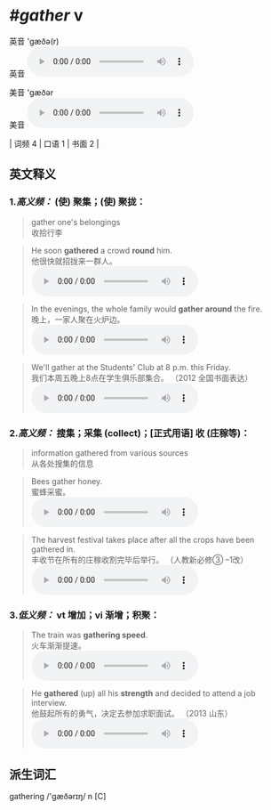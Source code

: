 # ***\#gather*** v
英音 'ɡæðə(r)  
英音
<audio src="./media/gather-B.aac" controls="controls"></audio>

美音 'ɡæðər  
美音
<audio src="./media/gather.aac" controls="controls"></audio>



| 词频 4 | 口语 1 | 书面 2 |  

英文释义
---
### 1.*高义频：* **(使) 聚集；(使) 聚拢：**  

 > gather one's belongings  
 > 收拾行李    

 > He soon **gathered** a crowd **round** him.  
 > 他很快就招拢来一群人。    
<audio src="./media/gather-1.aac" controls="controls"></audio>

 > In the evenings, the whole family would **gather around** the fire.  
 > 晚上，一家人聚在火炉边。    
<audio src="./media/In my memory he could fix any problem2_AAC.aac" controls="controls"></audio>

 > We'll gather at the Students'  Club at 8 p.m. this Friday.  
 > 我们本周五晚上8点在学生俱乐部集合。  （2012 全国书面表达）  
<audio src="./media/gather-2.aac" controls="controls"></audio>

### 2.*高义频：* **搜集；采集 (collect)；[正式用语] 收 (庄稼等)：**  

 > information gathered from various sources  
 > 从各处搜集的信息    

 > Bees gather honey.  
 > 蜜蜂采蜜。    
<audio src="./media/gather-3.aac" controls="controls"></audio>

 > The harvest festival takes place after all the crops have been gathered in.  
 > 丰收节在所有的庄稼收割完毕后举行。  （人教新必修③ –1改）  
<audio src="./media/The harvest festival takes place after all the crops have been gathered in2_AAC.aac" controls="controls"></audio>

### 3.*低义频：* **vt 增加；vi 渐增；积聚：**  

 > The train was **gathering speed**.  
 > 火车渐渐提速。    
<audio src="./media/gather-4.aac" controls="controls"></audio>

 > He **gathered** (up) all his **strength** and decided to attend a job interview.  
 > 他鼓起所有的勇气，决定去参加求职面试。  （2013 山东）  
<audio src="./media/He gathered (up) 317补录_AAC.aac" controls="controls"></audio>


派生词汇
---
gathering /'ɡæðərɪŋ/ n [C]  

